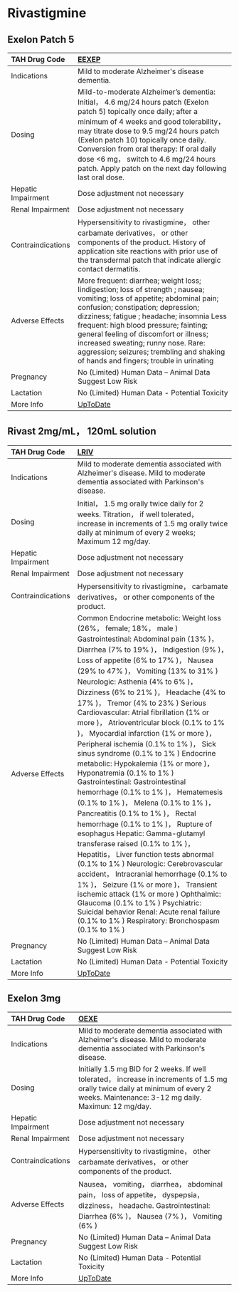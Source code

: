 # Rivastigmine

## Exelon Patch 5

| TAH Drug Code      | [EEXEP](https://www.tahsda.org.tw/drugs/hissearch.php?drug_code=EEXEP)                                                                                                                                                                                                                                                                                                                                                       |
|:-------------------|:-----------------------------------------------------------------------------------------------------------------------------------------------------------------------------------------------------------------------------------------------------------------------------------------------------------------------------------------------------------------------------------------------------------------------------|
| Indications        | Mild to moderate Alzheimer's disease dementia.                                                                                                                                                                                                                                                                                                                                                                               |
| Dosing             | Mild-to-moderate Alzheimer’s dementia: Initial， 4.6 mg/24 hours patch (Exelon patch 5) topically once daily; after a minimum of 4 weeks and good tolerability， may titrate dose to 9.5 mg/24 hours patch (Exelon patch 10) topically once daily. Conversion from oral therapy: If oral daily dose <6 mg， switch to 4.6 mg/24 hours patch. Apply patch on the next day following last oral dose.                           |
| Hepatic Impairment | Dose adjustment not necessary                                                                                                                                                                                                                                                                                                                                                                                                |
| Renal Impairment   | Dose adjustment not necessary                                                                                                                                                                                                                                                                                                                                                                                                |
| Contraindications  | Hypersensitivity to rivastigmine， other carbamate derivatives， or other components of the product. History of application site reactions with prior use of the transdermal patch that indicate allergic contact dermatitis.                                                                                                                                                                                                |
| Adverse Effects    | More frequent: diarrhea; weight loss; Iindigestion; loss of strength ; nausea; vomiting; loss of appetite; abdominal pain; confusion; constipation; depression; dizziness; fatigue ; headache; insomnia Less frequent: high blood pressure; fainting; general feeling of discomfort or illness; increased sweating; runny nose. Rare: aggression; seizures; trembling and shaking of hands and fingers; trouble in urinating |
| Pregnancy          | No (Limited) Human Data – Animal Data Suggest Low Risk                                                                                                                                                                                                                                                                                                                                                                       |
| Lactation          | No (Limited) Human Data - Potential Toxicity                                                                                                                                                                                                                                                                                                                                                                                 |
| More Info          | [UpToDate](https://www.uptodate.com/contents/rivastigmine-drug-information)                                                                                                                                                                                                                                                                                                                                                  |

## Rivast 2mg/mL， 120mL solution

| TAH Drug Code      | [LRIV](https://www.tahsda.org.tw/drugs/hissearch.php?drug_code=LRIV)                                                                                                                                                                                                                                                                                                                                                                                                                                                                                                                                                                                                                                                                                                                                                                                                                                                                                                                                                                                                                                                                                                                                                                                                 |
|:-------------------|:---------------------------------------------------------------------------------------------------------------------------------------------------------------------------------------------------------------------------------------------------------------------------------------------------------------------------------------------------------------------------------------------------------------------------------------------------------------------------------------------------------------------------------------------------------------------------------------------------------------------------------------------------------------------------------------------------------------------------------------------------------------------------------------------------------------------------------------------------------------------------------------------------------------------------------------------------------------------------------------------------------------------------------------------------------------------------------------------------------------------------------------------------------------------------------------------------------------------------------------------------------------------|
| Indications        | Mild to moderate dementia associated with Alzheimer's disease. Mild to moderate dementia associated with Parkinson's disease.                                                                                                                                                                                                                                                                                                                                                                                                                                                                                                                                                                                                                                                                                                                                                                                                                                                                                                                                                                                                                                                                                                                                        |
| Dosing             | Initial， 1.5 mg orally twice daily for 2 weeks. Titration， if well tolerated， increase in increments of 1.5 mg orally twice daily at minimum of every 2 weeks; Maximum 12 mg/day.                                                                                                                                                                                                                                                                                                                                                                                                                                                                                                                                                                                                                                                                                                                                                                                                                                                                                                                                                                                                                                                                                 |
| Hepatic Impairment | Dose adjustment not necessary                                                                                                                                                                                                                                                                                                                                                                                                                                                                                                                                                                                                                                                                                                                                                                                                                                                                                                                                                                                                                                                                                                                                                                                                                                        |
| Renal Impairment   | Dose adjustment not necessary                                                                                                                                                                                                                                                                                                                                                                                                                                                                                                                                                                                                                                                                                                                                                                                                                                                                                                                                                                                                                                                                                                                                                                                                                                        |
| Contraindications  | Hypersensitivity to rivastigmine， carbamate derivatives， or other components of the product.                                                                                                                                                                                                                                                                                                                                                                                                                                                                                                                                                                                                                                                                                                                                                                                                                                                                                                                                                                                                                                                                                                                                                                       |
| Adverse Effects    | Common Endocrine metabolic: Weight loss (26%， female; 18%， male ) Gastrointestinal: Abdominal pain (13% )， Diarrhea (7% to 19% )， Indigestion (9% )， Loss of appetite (6% to 17% )， Nausea (29% to 47% )， Vomiting (13% to 31% ) Neurologic: Asthenia (4% to 6% )， Dizziness (6% to 21% )， Headache (4% to 17% )， Tremor (4% to 23% ) Serious Cardiovascular: Atrial fibrillation (1% or more )， Atrioventricular block (0.1% to 1% )， Myocardial infarction (1% or more )， Peripheral ischemia (0.1% to 1% )， Sick sinus syndrome (0.1% to 1% ) Endocrine metabolic: Hypokalemia (1% or more )， Hyponatremia (0.1% to 1% ) Gastrointestinal: Gastrointestinal hemorrhage (0.1% to 1% )， Hematemesis (0.1% to 1% )， Melena (0.1% to 1% )， Pancreatitis (0.1% to 1% )， Rectal hemorrhage (0.1% to 1% )， Rupture of esophagus Hepatic: Gamma-glutamyl transferase raised (0.1% to 1% )， Hepatitis， Liver function tests abnormal (0.1% to 1% ) Neurologic: Cerebrovascular accident， Intracranial hemorrhage (0.1% to 1% )， Seizure (1% or more )， Transient ischemic attack (1% or more ) Ophthalmic: Glaucoma (0.1% to 1% ) Psychiatric: Suicidal behavior Renal: Acute renal failure (0.1% to 1% ) Respiratory: Bronchospasm (0.1% to 1% ) |
| Pregnancy          | No (Limited) Human Data – Animal Data Suggest Low Risk                                                                                                                                                                                                                                                                                                                                                                                                                                                                                                                                                                                                                                                                                                                                                                                                                                                                                                                                                                                                                                                                                                                                                                                                               |
| Lactation          | No (Limited) Human Data - Potential Toxicity                                                                                                                                                                                                                                                                                                                                                                                                                                                                                                                                                                                                                                                                                                                                                                                                                                                                                                                                                                                                                                                                                                                                                                                                                         |
| More Info          | [UpToDate](https://www.uptodate.com/contents/rivastigmine-drug-information)                                                                                                                                                                                                                                                                                                                                                                                                                                                                                                                                                                                                                                                                                                                                                                                                                                                                                                                                                                                                                                                                                                                                                                                          |

## Exelon 3mg

| TAH Drug Code      | [OEXE](https://www.tahsda.org.tw/drugs/hissearch.php?drug_code=OEXE)                                                                                                                   |
|:-------------------|:---------------------------------------------------------------------------------------------------------------------------------------------------------------------------------------|
| Indications        | Mild to moderate dementia associated with Alzheimer's disease. Mild to moderate dementia associated with Parkinson's disease.                                                          |
| Dosing             | Initially 1.5 mg BID for 2 weeks. If well tolerated， increase in increments of 1.5 mg orally twice daily at minimum of every 2 weeks. Maintenance: 3-12 mg daily. Maximun: 12 mg/day. |
| Hepatic Impairment | Dose adjustment not necessary                                                                                                                                                          |
| Renal Impairment   | Dose adjustment not necessary                                                                                                                                                          |
| Contraindications  | Hypersensitivity to rivastigmine， other carbamate derivatives， or other components of the product.                                                                                   |
| Adverse Effects    | Nausea， vomiting， diarrhea， abdominal pain， loss of appetite， dyspepsia， dizziness， headache. Gastrointestinal: Diarrhea (6% )， Nausea (7% )， Vomiting (6% )                  |
| Pregnancy          | No (Limited) Human Data – Animal Data Suggest Low Risk                                                                                                                                 |
| Lactation          | No (Limited) Human Data - Potential Toxicity                                                                                                                                           |
| More Info          | [UpToDate](https://www.uptodate.com/contents/rivastigmine-drug-information)                                                                                                            |

